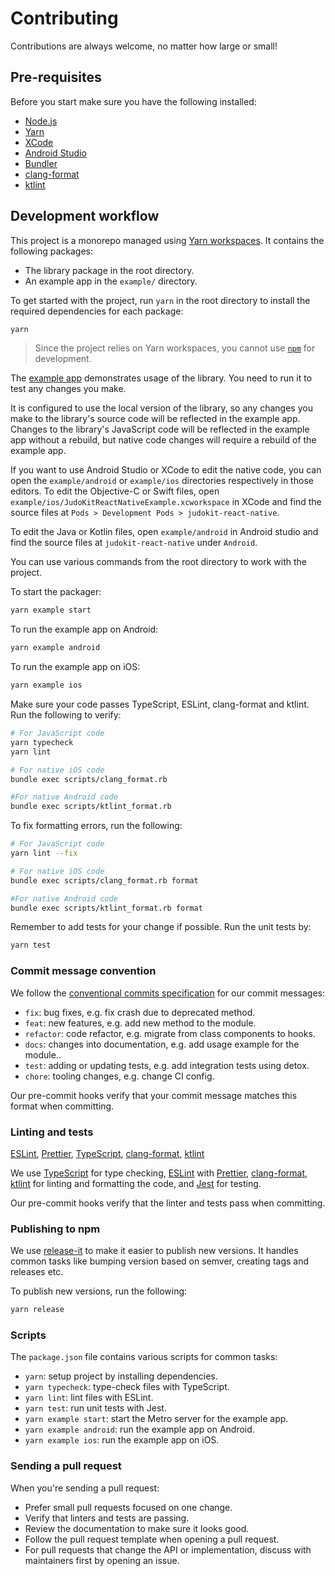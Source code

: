 # Contributing

Contributions are always welcome, no matter how large or small!

## Pre-requisites
Before you start make sure you have the following installed:
- [Node.js](https://nodejs.org/en/)
- [Yarn](https://yarnpkg.com/)
- [XCode](https://developer.apple.com/xcode/)
- [Android Studio](https://developer.android.com/studio)
- [Bundler](https://bundler.io/)
- [clang-format](https://clang.llvm.org/docs/ClangFormat.html)
- [ktlint](https://pinterest.github.io/ktlint/)

## Development workflow

This project is a monorepo managed using [Yarn workspaces](https://yarnpkg.com/features/workspaces). It contains the following packages:

- The library package in the root directory.
- An example app in the `example/` directory.

To get started with the project, run `yarn` in the root directory to install the required dependencies for each package:

```sh
yarn
```

> Since the project relies on Yarn workspaces, you cannot use [`npm`](https://github.com/npm/cli) for development.

The [example app](/example/) demonstrates usage of the library. You need to run it to test any changes you make.

It is configured to use the local version of the library, so any changes you make to the library's source code will be reflected in the example app. Changes to the library's JavaScript code will be reflected in the example app without a rebuild, but native code changes will require a rebuild of the example app.

If you want to use Android Studio or XCode to edit the native code, you can open the `example/android` or `example/ios` directories respectively in those editors. To edit the Objective-C or Swift files, open `example/ios/JudoKitReactNativeExample.xcworkspace` in XCode and find the source files at `Pods > Development Pods > judokit-react-native`.

To edit the Java or Kotlin files, open `example/android` in Android studio and find the source files at `judokit-react-native` under `Android`.

You can use various commands from the root directory to work with the project.

To start the packager:

```sh
yarn example start
```

To run the example app on Android:

```sh
yarn example android
```

To run the example app on iOS:

```sh
yarn example ios
```

Make sure your code passes TypeScript, ESLint, clang-format and ktlint. Run the following to verify:

```sh
# For JavaScript code
yarn typecheck
yarn lint

# For native iOS code
bundle exec scripts/clang_format.rb

#For native Android code
bundle exec scripts/ktlint_format.rb
```

To fix formatting errors, run the following:

```sh
# For JavaScript code
yarn lint --fix

# For native iOS code
bundle exec scripts/clang_format.rb format

#For native Android code
bundle exec scripts/ktlint_format.rb format
```

Remember to add tests for your change if possible. Run the unit tests by:

```sh
yarn test
```

### Commit message convention

We follow the [conventional commits specification](https://www.conventionalcommits.org/en) for our commit messages:

- `fix`: bug fixes, e.g. fix crash due to deprecated method.
- `feat`: new features, e.g. add new method to the module.
- `refactor`: code refactor, e.g. migrate from class components to hooks.
- `docs`: changes into documentation, e.g. add usage example for the module..
- `test`: adding or updating tests, e.g. add integration tests using detox.
- `chore`: tooling changes, e.g. change CI config.

Our pre-commit hooks verify that your commit message matches this format when committing.

### Linting and tests

[ESLint](https://eslint.org/), [Prettier](https://prettier.io/), [TypeScript](https://www.typescriptlang.org/), [clang-format](https://clang.llvm.org/docs/ClangFormat.html), [ktlint](https://pinterest.github.io/ktlint/)

We use [TypeScript](https://www.typescriptlang.org/) for type checking, [ESLint](https://eslint.org/) with [Prettier](https://prettier.io/), [clang-format](https://clang.llvm.org/docs/ClangFormat.html), [ktlint](https://pinterest.github.io/ktlint/)  for linting and formatting the code, and [Jest](https://jestjs.io/) for testing.

Our pre-commit hooks verify that the linter and tests pass when committing.

### Publishing to npm

We use [release-it](https://github.com/release-it/release-it) to make it easier to publish new versions. It handles common tasks like bumping version based on semver, creating tags and releases etc.

To publish new versions, run the following:

```sh
yarn release
```

### Scripts

The `package.json` file contains various scripts for common tasks:

- `yarn`: setup project by installing dependencies.
- `yarn typecheck`: type-check files with TypeScript.
- `yarn lint`: lint files with ESLint.
- `yarn test`: run unit tests with Jest.
- `yarn example start`: start the Metro server for the example app.
- `yarn example android`: run the example app on Android.
- `yarn example ios`: run the example app on iOS.

### Sending a pull request

When you're sending a pull request:

- Prefer small pull requests focused on one change.
- Verify that linters and tests are passing.
- Review the documentation to make sure it looks good.
- Follow the pull request template when opening a pull request.
- For pull requests that change the API or implementation, discuss with maintainers first by opening an issue.
